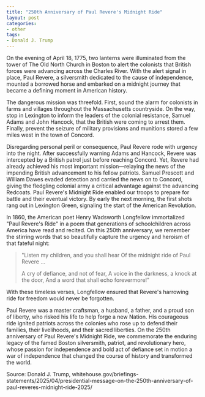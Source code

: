 ```yaml
---
title: "250th Anniversary of Paul Revere's Midnight Ride"
layout: post
categories:
- other
tags:
- Donald J. Trump
---
```


On the evening of April 18, 1775, two lanterns were illuminated from the tower of The Old North Church in Boston to alert the colonists that British forces were advancing across the Charles River. With the alert signal in place, Paul Revere, a silversmith dedicated to the cause of independence, mounted a borrowed horse and embarked on a midnight journey that became a defining moment in American history.

The dangerous mission was threefold. First, sound the alarm for colonists in farms and villages throughout the Massachusetts countryside. On the way, stop in Lexington to inform the leaders of the colonial resistance, Samuel Adams and John Hancock, that the British were coming to arrest them. Finally, prevent the seizure of military provisions and munitions stored a few miles west in the town of Concord.

Disregarding personal peril or consequence, Paul Revere rode with urgency into the night. After successfully warning Adams and Hancock, Revere was intercepted by a British patrol just before reaching Concord. Yet, Revere had already achieved his most important mission—relaying the news of the impending British advancement to his fellow patriots. Samuel Prescott and William Dawes evaded detection and carried the news on to Concord, giving the fledgling colonial army a critical advantage against the advancing Redcoats. Paul Revere's Midnight Ride enabled our troops to prepare for battle and their eventual victory. By early the next morning, the first shots rang out in Lexington Green, signaling the start of the American Revolution.

In 1860, the American poet Henry Wadsworth Longfellow immortalized "Paul Revere's Ride" in a poem that generations of schoolchildren across America have read and recited. On this 250th anniversary, we remember the stirring words that so beautifully capture the urgency and heroism of that fateful night:

> "Listen my children, and you shall hear
> Of the midnight ride of Paul Revere ...
>
> A cry of defiance, and not of fear,
> A voice in the darkness, a knock at the door,
> And a word that shall echo forevermore!"

With these timeless verses, Longfellow ensured that Revere's harrowing ride for freedom would never be forgotten.

Paul Revere was a master craftsman, a husband, a father, and a proud son of liberty, who risked his life to help forge a new Nation. His courageous ride ignited patriots across the colonies who rose up to defend their families, their livelihoods, and their sacred liberties. On the 250th anniversary of Paul Revere's Midnight Ride, we commemorate the enduring legacy of the famed Boston silversmith, patriot, and revolutionary hero, whose passion for independence and bold act of defiance set in motion a war of independence that changed the course of history and transformed the world.

Source: Donald J. Trump, whitehouse.gov/briefings-statements/2025/04/presidential-message-on-the-250th-anniversary-of-paul-reveres-midnight-ride-2025/
